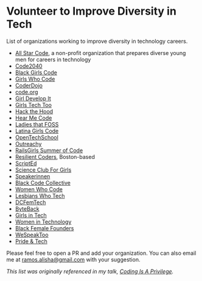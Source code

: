 # Volunteer to Improve Diversity in Tech
List of organizations working to improve diversity in technology careers.

* [All Star Code](http://www.allstarcode.org/), a non-profit organization that prepares diverse young men for careers in technology
* [Code2040](http://code2040.org)
* [Black Girls Code](http://www.blackgirlscode.com/)
* [Girls Who Code](https://girlswhocode.com/)
* [CoderDojo](https://coderdojo.com/)
* [code.org](http://code.org)
* [Girl Develop It](https://www.girldevelopit.com/)
* [Girls Tech Too](http://girlstechtoo.org/)
* [Hack the Hood](http://www.hackthehood.org/)
* [Hear Me Code](http://hearmecode.com/)
* [Ladies that FOSS](https://www.wikimedia.de/wiki/LadiesthatFOSS)
* [Latina Girls Code](http://www.latinagirlscode.org/)
* [OpenTechSchool](http://www.opentechschool.org/)
* [Outreachy](https://www.gnome.org/outreachy/)
* [RailsGirls Summer of Code](http://railsgirlssummerofcode.org/)
* [Resilient Coders](http://www.resilientcoders.org/), Boston-based
* [ScriptEd](https://scripted.org/)
* [Science Club For Girls](http://www.scienceclubforgirls.org)
* [Speakerinnen](https://speakerinnen.org/)
* [Black Code Collective](https://www.meetup.com/Black-Code-Collective/)
* [Women Who Code](https://www.womenwhocode.com/)
* [Lesbians Who Tech](http://lesbianswhotech.org/)
* [DCFemTech](https://dcfemtech.github.io/)
* [ByteBack](https://byteback.org/)
* [Girls in Tech](http://girlsintech.org/)
* [Women in Technology](http://www.womenintechnology.org/)
* [Black Female Founders](http://www.blackfemalefounders.org/)
* [WeSpeakToo](http://wespeaktoo.org/)
* [Pride & Tech](https://www.meetup.com/pridetechdc/)

Please feel free to open a PR and add your organization. You can also email me at ramos.alisha@gmail.com with your suggestion.

_This list was originally referenced in my talk, [Coding Is A Privilege](http://www.youtube.com/watch?v=PtKOzKNJF-s)._
